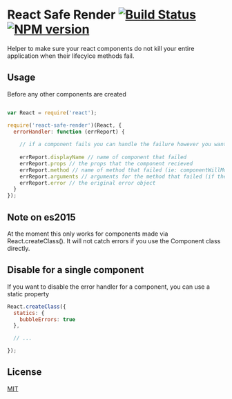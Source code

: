 # React Safe Render [![Build Status](https://secure.travis-ci.org/skiano/react-safe-render.png)](http://travis-ci.org/skiano/react-safe-render) [![NPM version](https://badge.fury.io/js/react-safe-render.svg)](http://badge.fury.io/js/react-safe-render)

Helper to make sure your react components do not kill your entire application when their lifecylce methods fail.

## Usage

Before any other components are created

```js

var React = require('react');

require('react-safe-render')(React, {
  errorHandler: function (errReport) {
    
    // if a component fails you can handle the failure however you want
    
    errReport.displayName // name of component that failed
    errReport.props // the props that the component recieved
    errReport.method // name of method that failed (ie: componentWillMount)
    errReport.arguments // arguments for the method that failed (if there were any)
    errReport.error // the original error object
  }
});

```

## Note on es2015

At the moment this only works for components made via React.createClass(). It will not catch errors if you use the Component class directly.

## Disable for a single component

If you want to disable the error handler for a component, you can use a static property

```js
React.createClass({
  statics: {
    bubbleErrors: true
  },

  // ...

});

```

## License

[MIT](/LICENSE)
